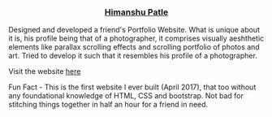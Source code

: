 <h3 align="center">
  <a href="https://udaylunawat.github.io/dracarys3.github.io/">Himanshu Patle</a>
</h3>

Designed and developed a friend's Portfolio Website. What is unique about it is, his profile being that of a photographer, it comprises visually aeshthetic elements like parallax scrolling effects and scrolling portfolio of photos and art. Tried to develop it such that it resembles his profile of a photographer.

Visit the website [here](https://udaylunawat.github.io/dracarys3.github.io/)

Fun Fact - This is the first website I ever built (April 2017), that too without any foundational knowledge of HTML, CSS and bootstrap. Not bad for stitching things together in half an hour for a friend in need.
